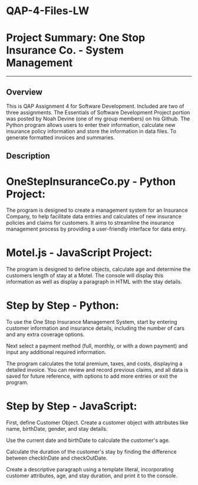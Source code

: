 # QAP-4-Files-LW
# Project Summary: One Stop Insurance Co. - System Management
___
## Overview

This is QAP Assignment 4 for Software Development. Included are two of three assignments. The Essentials of Software Development Project portion was posted by Noah Devine (one of my group members) on his Github. The Python program allows users to enter their information, calculate new insurance policy information and store the information in data files.  To generate formatted invoices and summaries.

## Description

# OneStepInsuranceCo.py - Python Project:
The program is designed to create a management system for an Insurance Company, to help facilitate data entries and calculates of new insurance policies and claims for customers. It aims to streamline the insurance management process by providing a user-friendly interface for data entry.

# Motel.js - JavaScript Project:
The program is designed to define objects, calculate age and determine the customers length of stay at a Motel. The console will display this information as well as display a paragraph in HTML with the stay details.

# Step by Step - Python:
To use the One Stop Insurance Management System, start by entering customer information and insurance details, including the number of cars and any extra coverage options. 

Next select a payment method (full, monthly, or with a down payment) and input any additional required information. 

The program calculates the total premium, taxes, and costs, displaying a detailed invoice. You can review and record previous claims, and all data is saved for future reference, with options to add more entries or exit the program.

# Step by Step - JavaScript:
First, define Customer Object.
Create a customer object with attributes like name, birthDate, gender, and stay details.

Use the current date and birthDate to calculate the customer's age.
 
Calculate the duration of the customer's stay by finding the difference between checkInDate and checkOutDate.

Create a descriptive paragraph using a template literal, incorporating customer attributes, age, and stay duration, and print it to the console.
